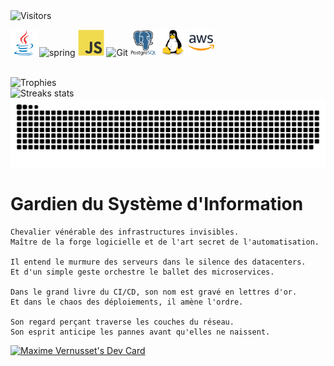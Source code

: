 
<img alt="Visitors" src="https://visitor-badge.laobi.icu/badge?page_id=MaximeVernusset.MaximeVernusset" />

<br>

<p>
  <img alt="Java" src="https://raw.githubusercontent.com/devicons/devicon/master/icons/java/java-original.svg" width="42" height="42" />
  <img alt="spring" src="https://www.vectorlogo.zone/logos/springio/springio-icon.svg" width="42" height="42" />
  <img alt="Javascript" src="https://raw.githubusercontent.com/devicons/devicon/master/icons/javascript/javascript-original.svg" width="42" height="42" />
  <img alt="Git" src="https://www.vectorlogo.zone/logos/git-scm/git-scm-icon.svg" width="42" height="42" />
  <img alt="Postgresql" src="https://raw.githubusercontent.com/devicons/devicon/master/icons/postgresql/postgresql-original-wordmark.svg" width="42" height="42" />
  <img alt="Linux" src="https://raw.githubusercontent.com/devicons/devicon/master/icons/linux/linux-original.svg" width="42" height="42" />
  <img alt="AWS" src="https://raw.githubusercontent.com/devicons/devicon/master/icons/amazonwebservices/amazonwebservices-original-wordmark.svg" width="42" height="42" />
</p>

<br>

<img alt="Trophies" src="https://github-profile-trophy.vercel.app/?username=MaximeVernusset&theme=juicyfresh&no-bg=false&no-frame=true&rank=-C&rank=-B" />

<br>

<img alt="Streaks stats" src="https://github-readme-streak-stats.herokuapp.com/?user=MaximeVernusset&" />

<picture>
  <source media="(prefers-color-scheme: dark)" srcset="https://raw.githubusercontent.com/MaximeVernusset/MaximeVernusset/output/github-contribution-grid-snake-dark.svg">
  <source media="(prefers-color-scheme: light)" srcset="https://raw.githubusercontent.com/MaximeVernusset/MaximeVernusset/output/github-contribution-grid-snake.svg">
  <img alt="Github contribution grid snake animation" src="https://raw.githubusercontent.com/MaximeVernusset/MaximeVernusset/output/github-contribution-grid-snake.svg">
</picture>

# Gardien du Système d'Information

```text
Chevalier vénérable des infrastructures invisibles.  
Maître de la forge logicielle et de l'art secret de l'automatisation.

Il entend le murmure des serveurs dans le silence des datacenters.  
Et d'un simple geste orchestre le ballet des microservices.

Dans le grand livre du CI/CD, son nom est gravé en lettres d'or.  
Et dans le chaos des déploiements, il amène l'ordre.

Son regard perçant traverse les couches du réseau.  
Son esprit anticipe les pannes avant qu'elles ne naissent.
```

<a href="https://app.daily.dev/maximevernusset"><img src="https://api.daily.dev/devcards/v2/n553ls1JCg.png?type=default&r=h5m" width="275" alt="Maxime Vernusset's Dev Card"/></a>
